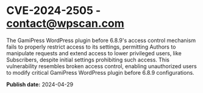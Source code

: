 # CVE-2024-2505 - contact@wpscan.com

The GamiPress  WordPress plugin before 6.8.9's access control mechanism fails to properly restrict access to its settings, permitting Authors to manipulate requests and extend access to lower privileged users, like Subscribers, despite initial settings prohibiting such access. This vulnerability resembles broken access control, enabling unauthorized users to modify critical GamiPress  WordPress plugin before 6.8.9 configurations.

**Publish date:** 2024-04-29

